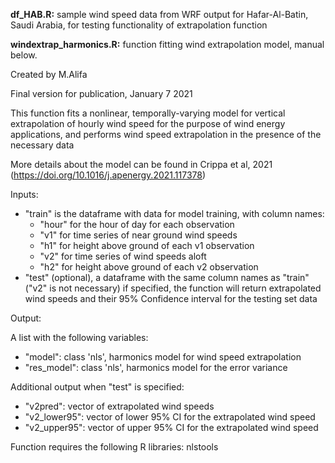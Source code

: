 **df_HAB.R:** sample wind speed data from WRF output for Hafar-Al-Batin, Saudi Arabia, for testing functionality of extrapolation function

**windextrap_harmonics.R:** function fitting wind extrapolation model, manual below.

Created by M.Alifa

Final version for publication, January 7 2021

This function fits a nonlinear, temporally-varying model for vertical extrapolation of hourly wind speed for the purpose of wind energy applications, and performs wind speed extrapolation in the presence of the necessary data

More details about the model can be found in Crippa et al, 2021 (https://doi.org/10.1016/j.apenergy.2021.117378)
  	
Inputs:

* "train" is the dataframe with data for model training, with column names:
  * "hour" for the hour of day for each observation
  * "v1"  for time series of near ground wind speeds
  * "h1" for height above ground of each v1 observation
  * "v2"  for time series of wind speeds aloft
  * "h2" for height above ground of each v2 observation
* "test" (optional), a dataframe with the same column names as "train" ("v2" is not necessary)
if specified, the function will return extrapolated wind speeds and their 95% Confidence interval for the testing set data

Output:

A list with the following variables:
* "model": class 'nls', harmonics model for wind speed extrapolation
* "res_model": class 'nls', harmonics model for the error variance

Additional output when "test" is specified:
* "v2pred": vector of extrapolated wind speeds
* "v2_lower95": vector of lower 95% CI for the extrapolated wind speed
* "v2_upper95": vector of upper 95% CI for the extrapolated wind speed

Function requires the following R libraries: nlstools

